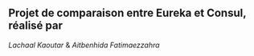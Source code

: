 ## Projet de comparaison entre Eureka et Consul, réalisé par

*Lachaal Kaoutar* & *Aitbenhida Fatimaezzahra*

